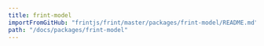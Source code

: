 ```yaml
---
title: frint-model
importFromGitHub: "frintjs/frint/master/packages/frint-model/README.md"
path: "/docs/packages/frint-model"
---
```

